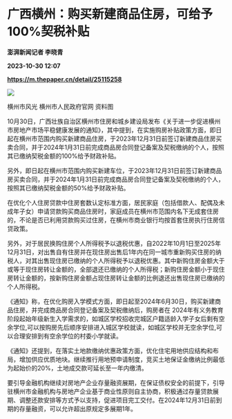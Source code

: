 # 广西横州：购买新建商品住房，可给予100%契税补贴
**澎湃新闻记者 李晓青**

**2023-10-30 12:07**

**https://m.thepaper.cn/detail/25115258**

![](https://imagecloud.thepaper.cn/thepaper/image/276/220/639.png)

横州市风光 横州市人民政府官网 资料图

10月30日，广西壮族自治区横州市住房和城乡建设局发布《关于进一步促进横州市房地产市场平稳健康发展的通知》，其中提到，在实施购房补贴政策方面，即日起在横州市范围内购买新建商品住房，于2023年12月31日前签订新建商品住房买卖合同，并于2024年1月31日前完成商品房合同登记备案及契税缴纳的个人，按照其已缴纳契税金额的100%给予财政补贴。

另外，即日起在横州市范围内购买新建车位，于2023年12月31日前签订新建商品房买卖合同，并于2024年1月31日前完成商品房合同登记备案及契税缴纳的个人，按照其已缴纳契税金额的50%给予财政补贴。

在优化个人住房贷款中住房套数认定标准方面，居民家庭（包括借款人、配偶及未成年子女）申请贷款购买商品住房时，家庭成员在横州市范围内名下无成套住房的，不论是否已利用贷款购买过住房，在横州市商业银行均按首套住房执行住房信贷政策。

另外，对于居民换购住房个人所得税予以退税优惠，自2022年10月1日至2025年12月31日，对出售自有住房并在现住房出售后1年内在同一城市重新购买住房的纳税人，对其出售现住房已缴纳的个人所得税予以退税优惠。其中新购住房金额大于或等于现住房转让金额的，全部退还已缴纳的个人所得税；新购住房金额小于现住房转让金额的，按新购住房金额占现住房转让金额的比例退还出售现住房已缴纳的个人所得税。

《通知》称，在优化购房入学模式方面，即日起至2024年6月30日，购买新建商品住房，并完成商品房合同登记备案及契税缴纳后，购房者在 2024年有义务教育阶段起始年级新生入学需求的，如城区学校招收完城区户籍适龄入学子女后剩有空余学位,可以按购房先后顺序安排进入城区学校就读，如城区学校并无空余学位,可以合理安排到有空余学位的村委小学就读。

《通知》还提到，在落实土地款缴纳优惠政策方面，优化住宅用地供应结构和布局，增加供应优质地块。继续推行用地预申请制度，竞买土地保证金缴纳比例最低为起始价的20%，土地成交款可延长至一年内缴清。

要引导金融机构继续对房地产企业存量融资展期，在保证债权安全的前提下，引导驻横州市金融机构与房地产企业基于商业性原则自主协商，积极通过存量贷款展期、调整还款安排等方式予以支持，促进项目完工交付。在2024年12月31日前到期的存量融资，可以允许超出原规定多展期1年。